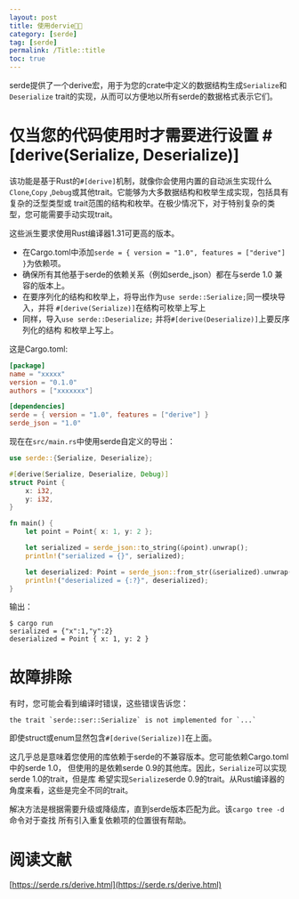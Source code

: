 ```yaml
---
layout: post
title: 使用dervie🚧🌈
category: [serde]
tag: [serde]
permalink: /Title::title
toc: true
---
```

serde提供了一个derive宏，用于为您的crate中定义的数据结构生成`Serialize`和`Deserialize`
trait的实现，从而可以方便地以所有serde的数据格式表示它们。

# 仅当您的代码使用时才需要进行设置 #[derive(Serialize, Deserialize)]
该功能是基于Rust的`#[derive]`机制，就像你会使用内置的自动派生实现什么`Clone`,`Copy`
,`Debug`或其他trait。它能够为大多数据结构和枚举生成实现，包括具有复杂的泛型类型或
trait范围的结构和枚举。在极少情况下，对于特别复杂的类型，您可能需要手动实现trait。

这些派生要求使用Rust编译器1.31可更高的版本。
- 在Cargo.toml中添加`serde = { version = "1.0", features = ["derive"] }`为依赖项。
- 确保所有其他基于serde的依赖关系（例如serde_json）都在与serde 1.0 兼容的版本上。
- 在要序列化的结构和枚举上，将导出作为`use serde::Serialize;`同一模块导入，并将
`#[derive(Serialize)]`在结构可枚举上写上
- 同样，导入`use serde::Deserialize;` 并将`#[derive(Deserialize)]`上要反序列化的结构
和枚举上写上。

这是Cargo.toml:
``` toml
[package]
name = "xxxxx"
version = "0.1.0"
authors = ["xxxxxxx"]

[dependencies]
serde = { version = "1.0", features = ["derive"] }
serde_json = "1.0"
```

现在在`src/main.rs`中使用serde自定义的导出：
``` rust
use serde::{Serialize, Deserialize};

#[derive(Serialize, Deserialize, Debug)]
struct Point {
    x: i32,
    y: i32,
}

fn main() {
    let point = Point{ x: 1, y: 2 };

    let serialized = serde_json::to_string(&point).unwrap();
    println!("serialized = {}", serialized);

    let deserialized: Point = serde_json::from_str(&serialized).unwrap();
    println!("deserialized = {:?}", deserialized);
}
```

输出：
```
$ cargo run
serialized = {"x":1,"y":2}
deserialized = Point { x: 1, y: 2 }
```

# 故障排除
有时，您可能会看到编译时错误，这些错误告诉您：
```
the trait `serde::ser::Serialize` is not implemented for `...`
```

即使struct或enum显然包含`#[derive(Serialize)]`在上面。

这几乎总是意味着您使用的库依赖于serde的不兼容版本。您可能依赖Cargo.toml中的serde 1.0，
但使用的是依赖serde 0.9的其他库。因此，`Serialize`可以实现serde 1.0的trait，但是库
希望实现`Serialize`serde 0.9的trait。从Rust编译器的角度来看，这些是完全不同的trait。

解决方法是根据需要升级或降级库，直到serde版本匹配为此。该`cargo tree -d`命令对于查找
所有引入重复依赖项的位置很有帮助。

# 阅读文献
[https://serde.rs/derive.html](https://serde.rs/derive.html)